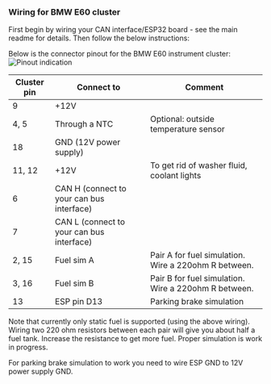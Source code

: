 ### Wiring for BMW E60 cluster
First begin by wiring your CAN interface/ESP32 board - see the main readme for details. Then follow the below instructions:

Below is the connector pinout for the BMW E60 instrument cluster:
![Pinout indication](https://github.com/r00li/CarCluster/blob/main/Misc/pinout_bmw_e.jpg?raw=true)

| Cluster pin | Connect to | Comment |
|--|--|--|
| 9 | +12V |
| 4, 5 | Through a NTC | Optional: outside temperature sensor |
| 18 | GND (12V power supply) |
| 11, 12 | +12V | To get rid of washer fluid, coolant lights |
| 6 | CAN H (connect to your can bus interface) |
| 7 | CAN L (connect to your can bus interface) |
| 2, 15 | Fuel sim A | Pair A for fuel simulation. Wire a 220ohm R between.
| 3, 16 | Fuel sim B | Pair B for fuel simulation. Wire a 220ohm R between.
| 13 | ESP pin D13 | Parking brake simulation

Note that currently only static fuel is supported (using the above wiring). Wiring two 220 ohm resistors between each pair will give you about half a fuel tank. Increase the resistance to get more fuel. Proper simulation is work in progress. 

For parking brake simulation to work you need to wire ESP GND to 12V power supply GND.